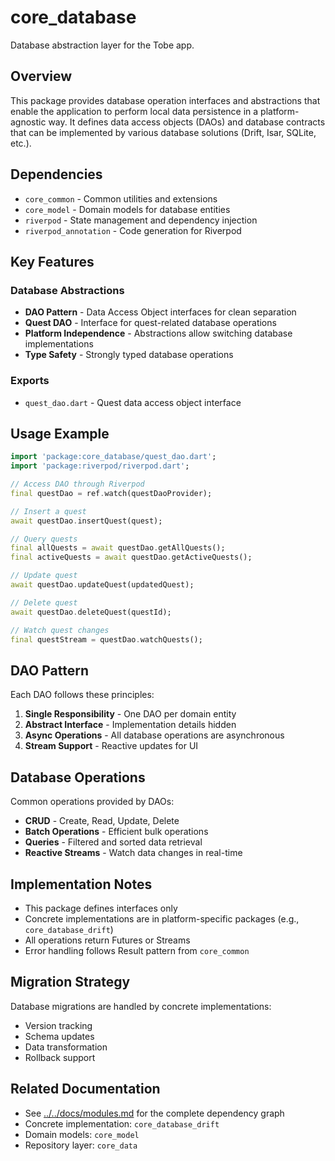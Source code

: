 # core_database

Database abstraction layer for the Tobe app.

## Overview

This package provides database operation interfaces and abstractions that enable the application to perform local data persistence in a platform-agnostic way. It defines data access objects (DAOs) and database contracts that can be implemented by various database solutions (Drift, Isar, SQLite, etc.).

## Dependencies

- `core_common` - Common utilities and extensions
- `core_model` - Domain models for database entities
- `riverpod` - State management and dependency injection
- `riverpod_annotation` - Code generation for Riverpod

## Key Features

### Database Abstractions
- **DAO Pattern** - Data Access Object interfaces for clean separation
- **Quest DAO** - Interface for quest-related database operations
- **Platform Independence** - Abstractions allow switching database implementations
- **Type Safety** - Strongly typed database operations

### Exports
- `quest_dao.dart` - Quest data access object interface

## Usage Example

```dart
import 'package:core_database/quest_dao.dart';
import 'package:riverpod/riverpod.dart';

// Access DAO through Riverpod
final questDao = ref.watch(questDaoProvider);

// Insert a quest
await questDao.insertQuest(quest);

// Query quests
final allQuests = await questDao.getAllQuests();
final activeQuests = await questDao.getActiveQuests();

// Update quest
await questDao.updateQuest(updatedQuest);

// Delete quest
await questDao.deleteQuest(questId);

// Watch quest changes
final questStream = questDao.watchQuests();
```

## DAO Pattern

Each DAO follows these principles:
1. **Single Responsibility** - One DAO per domain entity
2. **Abstract Interface** - Implementation details hidden
3. **Async Operations** - All database operations are asynchronous
4. **Stream Support** - Reactive updates for UI

## Database Operations

Common operations provided by DAOs:
- **CRUD** - Create, Read, Update, Delete
- **Batch Operations** - Efficient bulk operations
- **Queries** - Filtered and sorted data retrieval
- **Reactive Streams** - Watch data changes in real-time

## Implementation Notes

- This package defines interfaces only
- Concrete implementations are in platform-specific packages (e.g., `core_database_drift`)
- All operations return Futures or Streams
- Error handling follows Result pattern from `core_common`

## Migration Strategy

Database migrations are handled by concrete implementations:
- Version tracking
- Schema updates
- Data transformation
- Rollback support

## Related Documentation

- See [../../docs/modules.md](../../docs/modules.md) for the complete dependency graph
- Concrete implementation: `core_database_drift`
- Domain models: `core_model`
- Repository layer: `core_data`